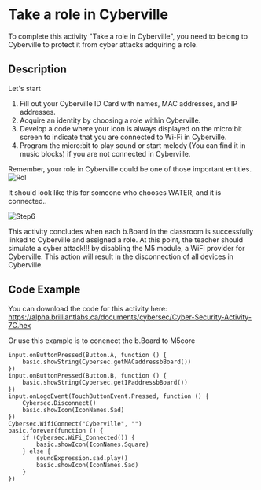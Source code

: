 # Take a role in Cyberville
To complete this activity "Take a role in Cyberville", you need to belong to Cyberville to protect it from cyber attacks adquiring a role.

## Description
Let's start 
1) Fill out your Cyberville ID Card with names, MAC addresses, and IP addresses.
2) Acquire an identity by choosing a role within Cyberville.
3) Develop a code where your icon is always displayed on the micro:bit screen to indicate that you are connected to Wi-Fi in Cyberville.
4) Program the micro:bit to play sound or  start melody (You can find it in music blocks) if you are not connected in Cyberville.

Remember, your role in Cyberville could be one of those important entities. 
![Rol]("docs/static/mb/projects/bboard-tutorials-cyberville/Networking/Rol.png?raw=true "Rol")

It should look like this for someone who chooses WATER, and it is connected..

![Step6]("docs/static/mb/projects/bboard-tutorials-cyberville/Networking/Step6.png?raw=true "Step6")

This activity concludes when each b.Board in the classroom is successfully linked to Cyberville and assigned a role. At this point, the teacher should simulate a cyber attack!!!  by disabling the M5 module, a WiFi provider for Cyberville. This action will result in the disconnection of all devices in Cyberville.

## Code Example

You can download the code for this activity here:
https://alpha.brilliantlabs.ca/documents/cybersec/Cyber-Security-Activity-7C.hex

Or use this example is to conenect the b.Board to M5core

```blocks
input.onButtonPressed(Button.A, function () {
    basic.showString(Cybersec.getMACaddressbBoard())
})
input.onButtonPressed(Button.B, function () {
    basic.showString(Cybersec.getIPaddressbBoard())
})
input.onLogoEvent(TouchButtonEvent.Pressed, function () {
    Cybersec.Disconnect()
    basic.showIcon(IconNames.Sad)
})
Cybersec.WifiConnect("Cyberville", "")
basic.forever(function () {
    if (Cybersec.WiFi_Connected()) {
        basic.showIcon(IconNames.Square)
    } else {
        soundExpression.sad.play()
        basic.showIcon(IconNames.Sad)
    }
})
```